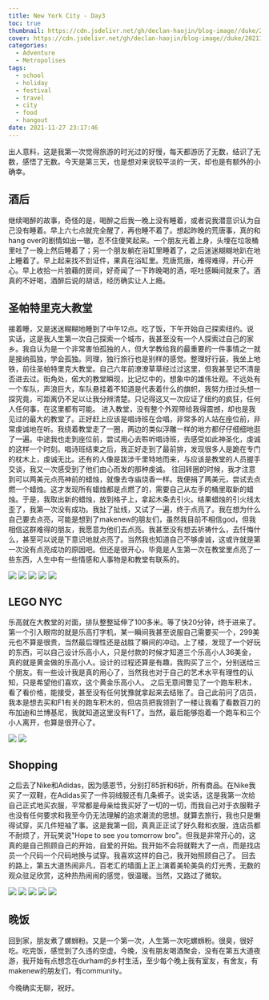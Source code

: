 ```yaml
---
title: New York City - Day3
toc: true
thumbnail: https://cdn.jsdelivr.net/gh/declan-haojin/blog-image//duke/20211128000502.png
cover: https://cdn.jsdelivr.net/gh/declan-haojin/blog-image//duke/20211128000502.png
categories:
  - Adventure
  - Metropolises
tags:
  - school
  - holiday
  - festival
  - travel
  - city
  - food
  - hangout
date: 2021-11-27 23:17:46
---
```

出人意料，这是我第一次觉得旅游的时光过的好慢，每天都游历了无数，结识了无数，感悟了无数。今天是第三天，也是想对来说较平淡的一天，却也是有额外的小确幸。

<!--more-->

## 酒后
继续喝醉的故事，奇怪的是，喝醉之后我一晚上没有睡着，或者说我潜意识认为自己没有睡着。早上六七点就完全醒了，再也睡不着了。想起昨晚的荒唐事，真的和hang over的剧情如出一辙，忍不住傻笑起来。一个朋友光着上身，头埋在垃圾桶里吐了一晚上然后睡着了；另一个朋友躺在浴缸里睡着了，之后迷迷糊糊地趴在地上睡着了。早上起来找不到证件，果真在浴缸里。荒唐荒唐，难得难得，开心开心。早上收拾一片狼藉的房间，好奇闻了一下昨晚喝的酒，呕吐感瞬间就来了。酒真的不好喝，酒醉后说的胡话，经历确实让人上瘾。
## 圣帕特里克大教堂
接着睡，又是迷迷糊糊地睡到了中午12点。吃了饭，下午开始自己探索纽约。说实话，这是我人生第一次自己探索一个城市，我甚至没有一个人探索过自己的家乡。我自认为是一个非常害怕孤独的人，但大学教给我的最重要的一件事情之一就是接纳孤独，学会孤独。同理，独行旅行也是别样的感觉。整理好行装，我坐上地铁，前往圣帕特里克大教堂。自己六年前潦潦草草经过过这里，但我甚至记不清是否进去过。街角处，偌大的教堂瞬现，比记忆中的，想象中的雄伟壮观。不远处有一个车队，声浪巨大，车队悬挂着不知道是代表着什么的旗帜，我努力扭过头想一探究竟，可距离仍不足以让我分辨清楚。只记得这又一次应证了纽约的疯狂，任何人任何事，在这里都有可能。
进入教堂，没有整个外观带给我得震撼，却也是我见过的最大的教堂了。正好赶上应该是唱诗班在合唱，非常多的人站在座位前，非常虔诚地在听。我绕着教堂走了一圈，两边的类似浮雕一样的地方都仔仔细细地逛了一遍。中途我也走到座位前，尝试用心去聆听唱诗班，去感受如此神圣化，虔诚的这样一个时刻。唱诗班结束之后，我正好走到了最前排，发现很多人是跪在专门的枕木上，虔诚无比。还有的人像是跋涉千里特地而来，与应该是教堂的人员握手交谈，我又一次感受到了他们由心而发的那种虔诚。
往回转圈的时候，我才注意到可以两美元点亮神前的蜡烛，就像去寺庙烧香一样。我便捐了两美元，尝试去点燃一个蜡烛。这才发现所有蜡烛都是点燃了的，需要自己从左手的桶里取新的蜡烛。于是，我取出新的蜡烛，放到格子上，拿起木条去引火。结果蜡烛的引火线太歪了，我第一次没有成功。我扯了扯线，又试了一遍，终于点亮了。我在想为什么自己要去点亮，可能是想到了makenew的朋友们，虽然我目前不相信god，但我相信这群难得的朋友，我愿意为他们去点亮。我甚至没有想去祈祷什么，去忏悔什么，甚至可以说是下意识地就点亮了。当然我也知道自己不够虔诚，这或许就是第一次没有点亮成功的原因吧。但还是很开心，毕竟是人生第一次在教堂里点亮了一些东西，人生中有一些情感和人事物是和教堂有联系的。


<div class="justified-gallery">

![](https://cdn.jsdelivr.net/gh/declan-haojin/blog-image//duke/20211127232903.png)
![](https://cdn.jsdelivr.net/gh/declan-haojin/blog-image//duke/20211127233859.png)
![](https://cdn.jsdelivr.net/gh/declan-haojin/blog-image//duke/20211127233914.png)
![](https://cdn.jsdelivr.net/gh/declan-haojin/blog-image//duke/20211127233928.png)
![](https://cdn.jsdelivr.net/gh/declan-haojin/blog-image//duke/20211127233946.png)
</div>

## LEGO NYC
乐高就在大教堂的对面，排队整整延伸了100多米。等了快20分钟，终于进来了。第一个引入眼帘的就是乐高打字机，某一瞬间我甚至说服自己需要买一个，299美元也不算是很贵，当然最后理性还是战胜了瞬间的冲动。上了楼，发现了一个好玩的东西，可以自己设计乐高小人，只是付款的时候才知道三个乐高小人36美金，真的就是黄金做的乐高小人。设计的过程还算是有趣，我购买了三个，分别送给三个朋友。有一些设计我是真的用心了，当然我也对于自己的艺术水平有理性的认知，只是希望他们喜欢，这个黄金乐高小人。
之后无意间瞥见了一个跑车积木，看了看价格，能接受，甚至没有任何犹豫就拿起来去结账了。自己此前问了店员，我本是想去买和F1有关的跑车积木的，但店员把我领到了一楼让我看了看数百刀的布加迪和兰博基尼，我就知道这里没有F1了。当然，最后能够抱着一个跑车和三个小人离开，也算是很开心了。

<div class="justified-gallery">

![](https://cdn.jsdelivr.net/gh/declan-haojin/blog-image//duke/20211127234252.png)
![](https://cdn.jsdelivr.net/gh/declan-haojin/blog-image//duke/20211127234935.png)
</div>

## Shopping
之后去了Nike和Adidas，因为感恩节，分别打85折和6折，所有商品。在Nike我买了一双鞋，在Adidas买了一件羽绒服还有几条裤子。说实话，这是我第一次给自己正式地买衣服，平常都是母亲给我买好了一切的一切，而我自己对于衣服鞋子也没有任何要求和我至今仍无法理解的追求潮流的思想。就算去旅行，我也只是懒得试穿，买几件短袖了事。这是我第一回，真真正正试了好久鞋和衣服，连店员都不耐烦了，开玩笑说"Hope to see you tomorrow bro"。但我是非常开心的，这真的是自己照顾自己的开始，自爱的开始。我开始不会将就鞋大了一点，而是找店员一个尺码一个尺码地换与试穿。我喜欢这样的自己，我开始照顾自己了。
回去的路上，第五大道热闹非凡，百老汇的墙面上正上演着美轮美奂的灯光秀，无数的观众驻足欣赏，这种热热闹闹的感觉，很温暖。当然，又路过了微软。

<div class="justified-gallery">

![](https://cdn.jsdelivr.net/gh/declan-haojin/blog-image//duke/20211128000223.png)
![](https://cdn.jsdelivr.net/gh/declan-haojin/blog-image//duke/20211128000207.png)
![](https://cdn.jsdelivr.net/gh/declan-haojin/blog-image//duke/20211128000239.png)
![](https://cdn.jsdelivr.net/gh/declan-haojin/blog-image//duke/20211128000257.png)
![](https://cdn.jsdelivr.net/gh/declan-haojin/blog-image//duke/20211128000339.png)
</div>

## 晚饭
回到家，朋友煮了螺蛳粉。又是一个第一次，人生第一次吃螺蛳粉。很臭，很好吃。吃完饭，感觉到了久违的空虚。今晚，没有朋友喝酒聚会，没有在第五大道夜游，我开始有点想念在durham的乡村生活，至少每个晚上我有室友，有舍友，有makenew的朋友们，有community。

今晚确实无聊，祝好。
